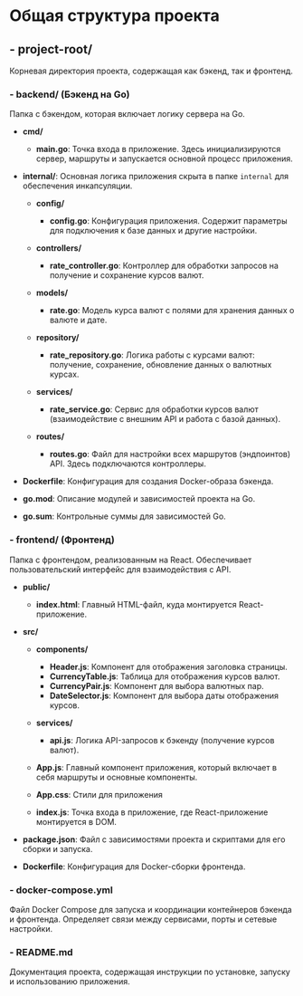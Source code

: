 # Общая структура проекта

## - project-root/
Корневая директория проекта, содержащая как бэкенд, так и фронтенд.

### - backend/ (Бэкенд на Go)
Папка с бэкендом, которая включает логику сервера на Go.

- **cmd/**
    - **main.go**: Точка входа в приложение. Здесь инициализируются сервер, маршруты и запускается основной процесс приложения.

- **internal/**: Основная логика приложения скрыта в папке `internal` для обеспечения инкапсуляции.

    - **config/**
        - **config.go**: Конфигурация приложения. Содержит параметры для подключения к базе данных и другие настройки.

    - **controllers/**
        - **rate_controller.go**: Контроллер для обработки запросов на получение и сохранение курсов валют.

    - **models/**
        - **rate.go**: Модель курса валют с полями для хранения данных о валюте и дате.

    - **repository/**
        - **rate_repository.go**: Логика работы с курсами валют: получение, сохранение, обновление данных о валютных курсах.

    - **services/**
        - **rate_service.go**: Сервис для обработки курсов валют (взаимодействие с внешним API и работа с базой данных).

    - **routes/**
        - **routes.go**: Файл для настройки всех маршрутов (эндпоинтов) API. Здесь подключаются контроллеры.

- **Dockerfile**: Конфигурация для создания Docker-образа бэкенда.
- **go.mod**: Описание модулей и зависимостей проекта на Go.
- **go.sum**: Контрольные суммы для зависимостей Go.

### - frontend/ (Фронтенд)
Папка с фронтендом, реализованным на React. Обеспечивает пользовательский интерфейс для взаимодействия с API.

- **public/**
    - **index.html**: Главный HTML-файл, куда монтируется React-приложение.

- **src/**
    - **components/**
        - **Header.js**: Компонент для отображения заголовка страницы.
        - **CurrencyTable.js**: Таблица для отображения курсов валют.
        - **CurrencyPair.js**: Компонент для выбора валютных пар.
        - **DateSelector.js**: Компонент для выбора даты отображения курсов.

    - **services/**
        - **api.js**: Логика API-запросов к бэкенду (получение курсов валют).

    - **App.js**: Главный компонент приложения, который включает в себя маршруты и основные компоненты.

    - **App.css**:  Стили для приложения

  - **index.js**: Точка входа в приложение, где React-приложение монтируется в DOM.

- **package.json**: Файл с зависимостями проекта и скриптами для его сборки и запуска.
- **Dockerfile**: Конфигурация для Docker-сборки фронтенда.

### - docker-compose.yml
Файл Docker Compose для запуска и координации контейнеров бэкенда и фронтенда. Определяет связи между сервисами, порты и сетевые настройки.

### - README.md
Документация проекта, содержащая инструкции по установке, запуску и использованию приложения.

